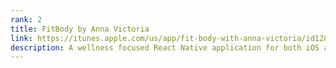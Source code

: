 ```yaml
---
rank: 2
title: FitBody by Anna Victoria
link: https://itunes.apple.com/us/app/fit-body-with-anna-victoria/id1281856473
description: A wellness focused React Native application for both iOS and Android driven by a Laravel API. I was lead engineer on the both the App and the API.
---
```

